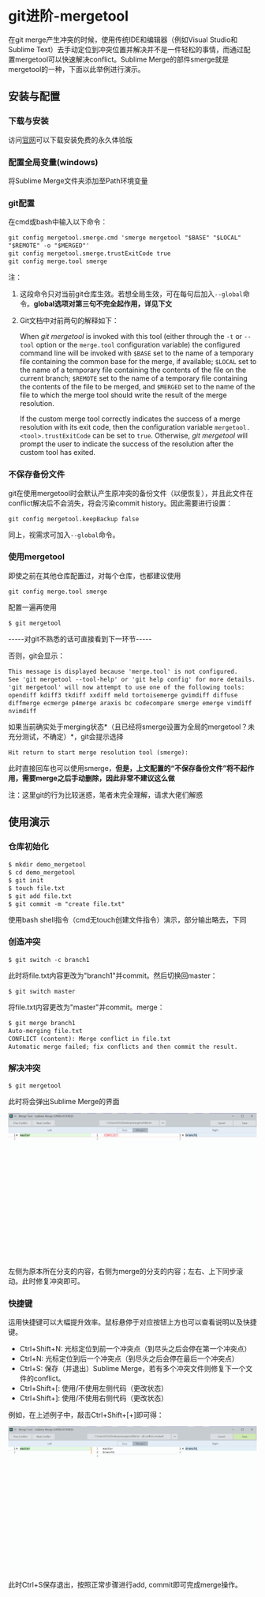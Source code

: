 # git进阶-mergetool

在git merge产生冲突的时候，使用传统IDE和编辑器（例如Visual Studio和Sublime Text）去手动定位到冲突位置并解决并不是一件轻松的事情，而通过配置mergetool可以快速解决conflict。Sublime Merge的部件smerge就是mergetool的一种，下面以此举例进行演示。

## 安装与配置

### 下载与安装

访问[官网](https://www.sublimemerge.com/)可以下载安装免费的永久体验版

### 配置全局变量(windows)

将Sublime Merge文件夹添加至Path环境变量

### git配置

在cmd或bash中输入以下命令：

```
git config mergetool.smerge.cmd 'smerge mergetool "$BASE" "$LOCAL" "$REMOTE" -o "$MERGED"'
git config mergetool.smerge.trustExitCode true
git config merge.tool smerge
```

注：

1.   这段命令只对当前git仓库生效。若想全局生效，可在每句后加入`--global`命令。**global选项对第三句不完全起作用，详见下文**

2.   Git文档中对前两句的解释如下：

     When *git mergetool* is invoked with this tool (either through the `-t` or `--tool` option or the `merge.tool` configuration variable) the configured command line will be invoked with `$BASE` set to the name of a temporary file containing the common base for the merge, if available; `$LOCAL` set to the name of a temporary file containing the contents of the file on the current branch; `$REMOTE` set to the name of a temporary file containing the contents of the file to be merged, and `$MERGED` set to the name of the file to which the merge tool should write the result of the merge resolution.

     If the custom merge tool correctly indicates the success of a merge resolution with its exit code, then the configuration variable `mergetool.<tool>.trustExitCode` can be set to `true`. Otherwise, *git mergetool* will prompt the user to indicate the success of the resolution after the custom tool has exited.

### 不保存备份文件

git在使用mergetool时会默认产生原冲突的备份文件（以便恢复），并且此文件在conflict解决后不会消失，将会污染commit history。因此需要进行设置：

```
git config mergetool.keepBackup false
```

同上，视需求可加入`--global`命令。

### 使用mergetool

即使之前在其他仓库配置过，对每个仓库，也都建议使用

```
git config merge.tool smerge
```

配置一遍再使用

```
$ git mergetool
```

-----对git不熟悉的话可直接看到下一环节-----

否则，git会显示：

```
This message is displayed because 'merge.tool' is not configured.
See 'git mergetool --tool-help' or 'git help config' for more details.
'git mergetool' will now attempt to use one of the following tools:
opendiff kdiff3 tkdiff xxdiff meld tortoisemerge gvimdiff diffuse diffmerge ecmerge p4merge araxis bc codecompare smerge emerge vimdiff nvimdiff
```

如果当前确实处于merging状态*（且已经将smerge设置为全局的mergetool？未充分测试，不确定）*，git会提示选择

```
Hit return to start merge resolution tool (smerge):
```

此时直接回车也可以使用smerge，**但是，上文配置的“不保存备份文件”将不起作用，需要merge之后手动删除，因此非常不建议这么做**

注：这里git的行为比较迷惑，笔者未完全理解，请求大佬们解惑

## 使用演示

### 仓库初始化

```
$ mkdir demo_mergetool
$ cd demo_mergetool
$ git init
$ touch file.txt
$ git add file.txt
$ git commit -m "create file.txt"
```

使用bash shell指令（cmd无touch创建文件指令）演示，部分输出略去，下同

### 创造冲突

```
$ git switch -c branch1
```

此时将file.txt内容更改为"branch1"并commit。然后切换回master：

```
$ git switch master
```

将file.txt内容更改为"master"并commit。merge：

```
$ git merge branch1
Auto-merging file.txt
CONFLICT (content): Merge conflict in file.txt
Automatic merge failed; fix conflicts and then commit the result.
```

### 解决冲突

```
$ git mergetool
```

此时将会弹出Sublime Merge的界面

![](../uploads/other/mergetool/1.png)

左侧为原本所在分支的内容，右侧为merge的分支的内容；左右、上下同步滚动。此时修复冲突即可。

### 快捷键

运用快捷键可以大幅提升效率。鼠标悬停于对应按钮上方也可以查看说明以及快捷键。

-   Ctrl+Shift+N: 光标定位到前一个冲突点（到尽头之后会停在第一个冲突点）
-   Ctrl+N: 光标定位到后一个冲突点（到尽头之后会停在最后一个冲突点）
-   Ctrl+S: 保存（并退出）Sublime Merge，若有多个冲突文件则修复下一个文件的conflict。
-   Ctrl+Shift+\[: 使用/不使用左侧代码（更改状态）
-   Ctrl+Shift+\]: 使用/不使用右侧代码（更改状态）

例如，在上述例子中，敲击Ctrl+Shift+\[+\]即可得：

![](../uploads/other/mergetool/2.png)

此时Ctrl+S保存退出，按照正常步骤进行add, commit即可完成merge操作。
